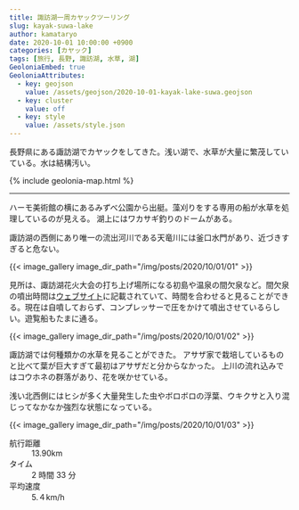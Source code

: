 ```yaml
---
title: 諏訪湖一周カヤックツーリング
slug: kayak-suwa-lake
author: kamataryo
date: 2020-10-01 10:00:00 +0900
categories: [カヤック]
tags: [旅行, 長野, 諏訪湖, 水草, 湖]
GeoloniaEmbed: true
GeoloniaAttributes:
  - key: geojson
    value: /assets/geojson/2020-10-01-kayak-lake-suwa.geojson
  - key: cluster
    value: off
  - key: style
    value: /assets/style.json
---
```


長野県にある諏訪湖でカヤックをしてきた。浅い湖で、水草が大量に繁茂していている。水は結構汚い。

{% include geolonia-map.html %}

---

ハーモ美術館の横にあるみずべ公園から出艇。藻刈りをする専用の船が水草を処理しているのが見える。
湖上にはワカサギ釣りのドームがある。

諏訪湖の西側にあり唯一の流出河川である天竜川には釜口水門があり、近づきすぎると危ない。

{{< image_gallery image_dir_path="/img/posts/2020/10/01/01" >}}

見所は、諏訪湖花火大会の打ち上げ場所になる初島や温泉の間欠泉など。間欠泉の噴出時間は[ウェブサイト](https://www.city.suwa.lg.jp/site/enjoy/4441.html)に記載されていて、時間を合わせると見ることができる。現在は自噴しておらず、コンプレッサーで圧をかけて噴出させているらしい。遊覧船もたまに通る。

{{< image_gallery image_dir_path="/img/posts/2020/10/01/02" >}}

諏訪湖では何種類かの水草を見ることができた。
アサザ家で栽培しているものと比べて葉が巨大すぎて最初はアサザだと分からなかった。
上川の流れ込みではコウホネの群落があり、花を咲かせている。

浅い北西側にはヒシが多く大量発生した虫やボロボロの浮葉、ウキクサと入り混じってなかなか強烈な状態になっている。

{{< image_gallery image_dir_path="/img/posts/2020/10/01/03" >}}

<dl>
<dt>航行距離</dt><dd>13.90km</dd>
<dt>タイム</dt><dd>2 時間 33 分</dd>
<dt>平均速度</dt><dd>5.４km/h</dd>
</dl>
